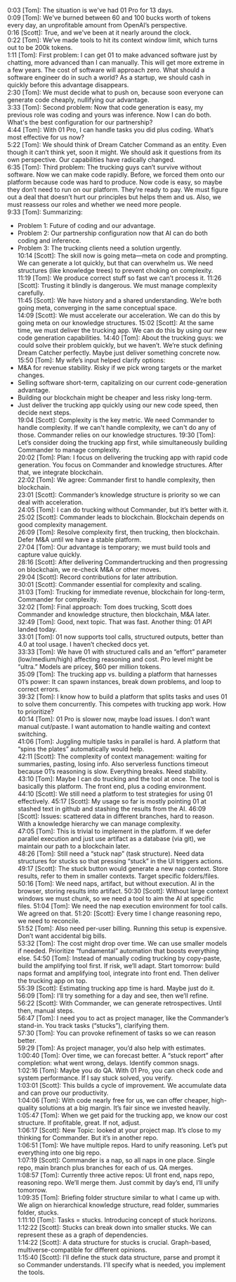 0:03 [Tom]: The situation is we've had 01 Pro for 13 days.  
0:09 [Tom]: We've burned between 60 and 100 bucks worth of tokens every day, an unprofitable amount from OpenAI’s perspective.  
0:16 [Scott]: True, and we've been at it nearly around the clock.  
0:22 [Tom]: We’ve made tools to hit its context window limit, which turns out to be 200k tokens.  
1:11 [Tom]: First problem: I can get 01 to make advanced software just by chatting, more advanced than I can manually. This will get more extreme in a few years. The cost of software will approach zero. What should a software engineer do in such a world? As a startup, we should cash in quickly before this advantage disappears.  
2:30 [Tom]: We must decide what to push on, because soon everyone can generate code cheaply, nullifying our advantage.  
3:33 [Tom]: Second problem: Now that code generation is easy, my previous role was coding and yours was inference. Now I can do both. What's the best configuration for our partnership?  
4:44 [Tom]: With 01 Pro, I can handle tasks you did plus coding. What’s most effective for us now?  
5:22 [Tom]: We should think of Dream Catcher Command as an entity. Even though it can’t think yet, soon it might. We should ask it questions from its own perspective. Our capabilities have radically changed.  
6:35 [Tom]: Third problem: The trucking guys can’t survive without software. Now we can make code rapidly. Before, we forced them onto our platform because code was hard to produce. Now code is easy, so maybe they don’t need to run on our platform. They’re ready to pay. We must figure out a deal that doesn’t hurt our principles but helps them and us. Also, we must reassess our roles and whether we need more people.  
9:33 [Tom]: Summarizing:  
- Problem 1: Future of coding and our advantage.  
- Problem 2: Our partnership configuration now that AI can do both coding and inference.  
- Problem 3: The trucking clients need a solution urgently.  
10:14 [Scott]: The skill now is going meta—meta on code and prompting. We can generate a lot quickly, but that can overwhelm us. We need structures (like knowledge trees) to prevent choking on complexity.  
11:19 [Tom]: We produce correct stuff so fast we can’t process it. 
11:26 [Scott]: Trusting it blindly is dangerous. We must manage complexity carefully.  
11:45 [Scott]: We have history and a shared understanding. We’re both going meta, converging in the same conceptual space.  
14:09 [Scott]: We must accelerate our acceleration.  We can do this by going meta on our knowledge structures.
15:02 [Scott]: At the same time, we must deliver the trucking app.  We can do this by using our new code generation capabilities.
14:40 [Tom]: About the trucking guys: we could solve their problem quickly, but we haven’t. We’re stuck defining Dream Catcher perfectly. Maybe just deliver something concrete now.  
15:50 [Tom]: My wife’s input helped clarify options:  
- M&A for revenue stability. Risky if we pick wrong targets or the market changes.  
- Selling software short-term, capitalizing on our current code-generation advantage.  
- Building our blockchain might be cheaper and less risky long-term.  
- Just deliver the trucking app quickly using our new code speed, then decide next steps.  
19:04 [Scott]: Complexity is the key metric. We need Commander to handle complexity.  If we can't handle complexity, we can't do any of those.  Commander relies on our knowledge structures.
19:30 [Tom]: Let’s consider doing the trucking app first, while simultaneously building Commander to manage complexity.  
20:02 [Tom]: Plan: I focus on delivering the trucking app with rapid code generation. You focus on Commander and knowledge structures. After that, we integrate blockchain.  
22:02 [Tom]: We agree: Commander first to handle complexity, then blockchain.  
23:01 [Scott]: Commander’s knowledge structure is priority so we can deal with acceleration.  
24:05 [Tom]: I can do trucking without Commander, but it’s better with it.  
25:02 [Scott]: Commander leads to blockchain. Blockchain depends on good complexity management.  
26:09 [Tom]: Resolve complexity first, then trucking, then blockchain. Defer M&A until we have a stable platform.  
27:04 [Tom]: Our advantage is temporary; we must build tools and capture value quickly.  
28:16 [Scott]: After delivering Commandertrucking and then progressing on blockchain, we re-check M&A or other moves.  
29:04 [Scott]: Record contributions for later attribution.  
30:01 [Scott]: Commander essential for complexity and scaling.  
31:03 [Tom]: Trucking for immediate revenue, blockchain for long-term, Commander for complexity.  
32:02 [Tom]: Final approach: Tom does trucking, Scott does Commander and knowledge structure, then blockchain, M&A later.  
32:49 [Tom]: Good, next topic. That was fast. Another thing: 01 API landed today.  
33:01 [Tom]: 01 now supports tool calls, structured outputs, better than 4.0 at tool usage. I haven’t checked docs yet.  
33:33 [Tom]: We have 01 with structured calls and an “effort” parameter (low/medium/high) affecting reasoning and cost. Pro level might be “ultra.” Models are pricey, $60 per million tokens.  
35:09 [Tom]: The trucking app vs. building a platform that harnesses 01’s power: It can spawn instances, break down problems, and loop to correct errors.  
39:32 [Tom]: I know how to build a platform that splits tasks and uses 01 to solve them concurrently. This competes with trucking app work. How to prioritize?  
40:14 [Tom]: 01 Pro is slower now, maybe load issues. I don’t want manual cut/paste. I want automation to handle waiting and context switching.  
41:06 [Tom]: Juggling multiple tasks in parallel is hard. A platform that “spins the plates” automatically would help.  
42:11 [Scott]: The complexity of context management: waiting for summaries, pasting, losing info. Also serverless functions timeout because 01’s reasoning is slow. Everything breaks. Need stability.  
43:10 [Tom]: Maybe I can do trucking and the tool at once. The tool is basically this platform. The front end, plus a coding environment.  
44:10 [Scott]: We still need a platform to test strategies for using 01 effectively. 
45:17 [Scott]: My usage so far is mostly pointing 01 at stashed text in github and stashing the results from the AI. 
46:09 [Scott]: Issues: scattered data in different branches, hard to reason. With a knowledge hierarchy we can manage complexity.  
47:05 [Tom]: This is trivial to implement in the platform. If we defer parallel execution and just use artifact as a database (via git), we maintain our path to a blockchain later.  
48:26 [Tom]: Still need a “stuck nap” (task structure). Need data structures for stucks so that pressing “stuck” in the UI triggers actions.  
49:17 [Scott]: The stuck button would generate a new nap context. Store results, refer to them in smaller contexts. Target specific folders/files.  
50:16 [Tom]: We need naps, artifact, but without execution. AI in the browser, storing results into artifact. 
50:30 [Scott]: Without large context windows we must chunk, so we need a tool to aim the AI at specific files. 
51:04 [Tom]: We need the nap execution environment for tool calls. We agreed on that. 
51:20: [Scott]: Every time I change reasoning repo, we need to reconcile.  
51:52 [Tom]: Also need per-user billing. Running this setup is expensive. Don’t want accidental big bills.  
53:32 [Tom]: The cost might drop over time. We can use smaller models if needed. Prioritize “fundamental” automation that boosts everything else. 
54:50 [Tom]: Instead of manually coding trucking by copy-paste, build the amplifying tool first. If risk, we’ll adapt. Start tomorrow: build naps format and amplifying tool, integrate into front end. Then deliver the trucking app on top.  
55:39 [Scott]: Estimating trucking app time is hard. Maybe just do it.  
56:09 [Tom]: I’ll try something for a day and see, then we’ll refine.  
56:22 [Scott]: With Commander, we can generate retrospectives. Until then, manual steps.  
56:47 [Tom]: I need you to act as project manager, like the Commander’s stand-in. You track tasks (“stucks”), clarifying them.  
57:30 [Tom]: You can provoke refinement of tasks so we can reason better.  
59:29 [Tom]: As project manager, you’d also help with estimates. 
1:00:40 [Tom]: Over time, we can forecast better. A “stuck report” after completion: what went wrong, delays. Identify common snags.  
1:02:16 [Tom]: Maybe you do QA. With 01 Pro, you can check code and system performance. If I say stuck solved, you verify.  
1:03:01 [Scott]: This builds a cycle of improvement. We accumulate data and can prove our productivity.  
1:04:06 [Tom]: With code nearly free for us, we can offer cheaper, high-quality solutions at a big margin. It’s fair since we invested heavily.  
1:05:47 [Tom]: When we get paid for the trucking app, we know our cost structure. If profitable, great. If not, adjust.  
1:06:17 [Scott]: New Topic: looked at your project map. It’s close to my thinking for Commander. But it’s in another repo.  
1:06:51 [Tom]: We have multiple repos. Hard to unify reasoning. Let’s put everything into one big repo.  
1:07:19 [Scott]: Commander is a nap, so all naps in one place. Single repo, main branch plus branches for each of us. QA merges.  
1:08:57 [Tom]: Currently three active repos: UI front end, naps repo, reasoning repo. We’ll merge them. Just commit by day’s end, I’ll unify tomorrow.  
1:09:35 [Tom]: Briefing folder structure similar to what I came up with. We align on hierarchical knowledge structure, read folder, summaries folder, stucks.  
1:11:10 [Tom]: Tasks = stucks. Introducing concept of stuck horizons. 
1:12:22 [Scott]: Stucks can break down into smaller stucks. We can represent these as a graph of dependencies.  
1:14:22 [Scott]: A data structure for stucks is crucial. Graph-based, multiverse-compatible for different opinions.  
1:15:40 [Scott]: I’ll define the stuck data structure, parse and prompt it so Commander understands. I'll specify what is needed, you implement the tools.  


